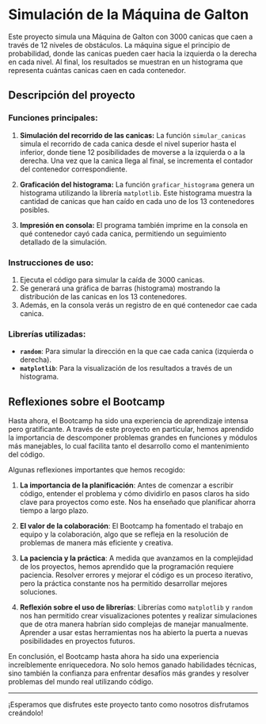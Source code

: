 # Simulación de la Máquina de Galton

Este proyecto simula una Máquina de Galton con 3000 canicas que caen a través de 12 niveles de obstáculos. La máquina sigue el principio de probabilidad, donde las canicas pueden caer hacia la izquierda o la derecha en cada nivel. Al final, los resultados se muestran en un histograma que representa cuántas canicas caen en cada contenedor.

## Descripción del proyecto

### Funciones principales:

1. **Simulación del recorrido de las canicas:**
   La función `simular_canicas` simula el recorrido de cada canica desde el nivel superior hasta el inferior, donde tiene 12 posibilidades de moverse a la izquierda o a la derecha. Una vez que la canica llega al final, se incrementa el contador del contenedor correspondiente.
   
2. **Graficación del histograma:**
   La función `graficar_histograma` genera un histograma utilizando la librería `matplotlib`. Este histograma muestra la cantidad de canicas que han caído en cada uno de los 13 contenedores posibles.

3. **Impresión en consola:**
   El programa también imprime en la consola en qué contenedor cayó cada canica, permitiendo un seguimiento detallado de la simulación.

### Instrucciones de uso:

1. Ejecuta el código para simular la caída de 3000 canicas.
2. Se generará una gráfica de barras (histograma) mostrando la distribución de las canicas en los 13 contenedores.
3. Además, en la consola verás un registro de en qué contenedor cae cada canica.

### Librerías utilizadas:

- **`random`**: Para simular la dirección en la que cae cada canica (izquierda o derecha).
- **`matplotlib`**: Para la visualización de los resultados a través de un histograma.

## Reflexiones sobre el Bootcamp

Hasta ahora, el Bootcamp ha sido una experiencia de aprendizaje intensa pero gratificante. A través de este proyecto en particular, hemos aprendido la importancia de descomponer problemas grandes en funciones y módulos más manejables, lo cual facilita tanto el desarrollo como el mantenimiento del código.

Algunas reflexiones importantes que hemos recogido:

1. **La importancia de la planificación**: Antes de comenzar a escribir código, entender el problema y cómo dividirlo en pasos claros ha sido clave para proyectos como este. Nos ha enseñado que planificar ahorra tiempo a largo plazo.
   
2. **El valor de la colaboración**: El Bootcamp ha fomentado el trabajo en equipo y la colaboración, algo que se refleja en la resolución de problemas de manera más eficiente y creativa.
   
3. **La paciencia y la práctica**: A medida que avanzamos en la complejidad de los proyectos, hemos aprendido que la programación requiere paciencia. Resolver errores y mejorar el código es un proceso iterativo, pero la práctica constante nos ha permitido desarrollar mejores soluciones.

4. **Reflexión sobre el uso de librerías**: Librerías como `matplotlib` y `random` nos han permitido crear visualizaciones potentes y realizar simulaciones que de otra manera habrían sido complejas de manejar manualmente. Aprender a usar estas herramientas nos ha abierto la puerta a nuevas posibilidades en proyectos futuros.

En conclusión, el Bootcamp hasta ahora ha sido una experiencia increíblemente enriquecedora. No solo hemos ganado habilidades técnicas, sino también la confianza para enfrentar desafíos más grandes y resolver problemas del mundo real utilizando código.

---

¡Esperamos que disfrutes este proyecto tanto como nosotros disfrutamos creándolo!
